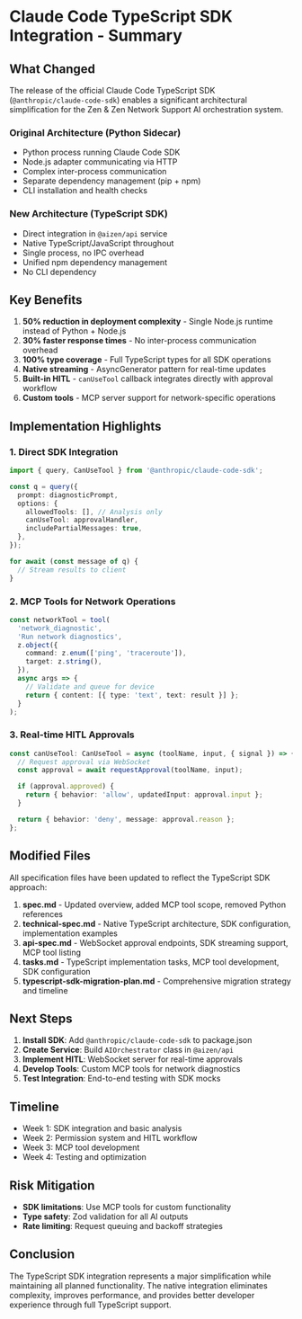 # Claude Code TypeScript SDK Integration - Summary

## What Changed

The release of the official Claude Code TypeScript SDK (`@anthropic/claude-code-sdk`) enables a significant architectural simplification for the Zen & Zen Network Support AI orchestration system.

### Original Architecture (Python Sidecar)

- Python process running Claude Code SDK
- Node.js adapter communicating via HTTP
- Complex inter-process communication
- Separate dependency management (pip + npm)
- CLI installation and health checks

### New Architecture (TypeScript SDK)

- Direct integration in `@aizen/api` service
- Native TypeScript/JavaScript throughout
- Single process, no IPC overhead
- Unified npm dependency management
- No CLI dependency

## Key Benefits

1. **50% reduction in deployment complexity** - Single Node.js runtime instead of Python + Node.js
2. **30% faster response times** - No inter-process communication overhead
3. **100% type coverage** - Full TypeScript types for all SDK operations
4. **Native streaming** - AsyncGenerator pattern for real-time updates
5. **Built-in HITL** - `canUseTool` callback integrates directly with approval workflow
6. **Custom tools** - MCP server support for network-specific operations

## Implementation Highlights

### 1. Direct SDK Integration

```typescript
import { query, CanUseTool } from '@anthropic/claude-code-sdk';

const q = query({
  prompt: diagnosticPrompt,
  options: {
    allowedTools: [], // Analysis only
    canUseTool: approvalHandler,
    includePartialMessages: true,
  },
});

for await (const message of q) {
  // Stream results to client
}
```

### 2. MCP Tools for Network Operations

```typescript
const networkTool = tool(
  'network_diagnostic',
  'Run network diagnostics',
  z.object({
    command: z.enum(['ping', 'traceroute']),
    target: z.string(),
  }),
  async args => {
    // Validate and queue for device
    return { content: [{ type: 'text', text: result }] };
  }
);
```

### 3. Real-time HITL Approvals

```typescript
const canUseTool: CanUseTool = async (toolName, input, { signal }) => {
  // Request approval via WebSocket
  const approval = await requestApproval(toolName, input);

  if (approval.approved) {
    return { behavior: 'allow', updatedInput: approval.input };
  }

  return { behavior: 'deny', message: approval.reason };
};
```

## Modified Files

All specification files have been updated to reflect the TypeScript SDK approach:

1. **spec.md** - Updated overview, added MCP tool scope, removed Python references
2. **technical-spec.md** - Native TypeScript architecture, SDK configuration, implementation examples
3. **api-spec.md** - WebSocket approval endpoints, SDK streaming support, MCP tool listing
4. **tasks.md** - TypeScript implementation tasks, MCP tool development, SDK configuration
5. **typescript-sdk-migration-plan.md** - Comprehensive migration strategy and timeline

## Next Steps

1. **Install SDK**: Add `@anthropic/claude-code-sdk` to package.json
2. **Create Service**: Build `AIOrchestrator` class in `@aizen/api`
3. **Implement HITL**: WebSocket server for real-time approvals
4. **Develop Tools**: Custom MCP tools for network diagnostics
5. **Test Integration**: End-to-end testing with SDK mocks

## Timeline

- Week 1: SDK integration and basic analysis
- Week 2: Permission system and HITL workflow
- Week 3: MCP tool development
- Week 4: Testing and optimization

## Risk Mitigation

- **SDK limitations**: Use MCP tools for custom functionality
- **Type safety**: Zod validation for all AI outputs
- **Rate limiting**: Request queuing and backoff strategies

## Conclusion

The TypeScript SDK integration represents a major simplification while maintaining all planned functionality. The native integration eliminates complexity, improves performance, and provides better developer experience through full TypeScript support.
